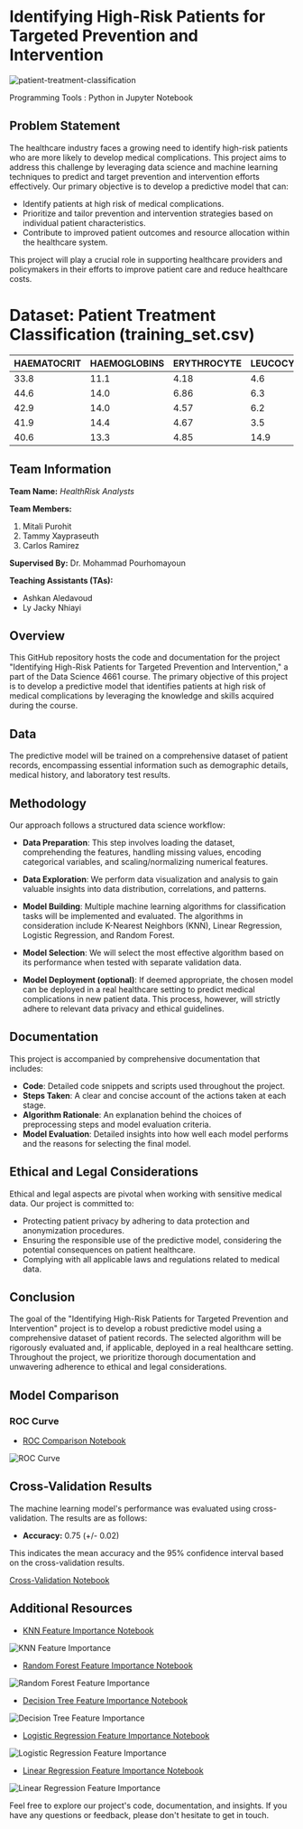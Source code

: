# Identifying High-Risk Patients for Targeted Prevention and Intervention

![patient-treatment-classification](https://github.com/MitaliP001/Identifying-High-Risk-Patients-for-Targeted-Prevention-and-Intervention/blob/main/assets/patient-treatment-classification.png)

Programming Tools : Python in Jupyter Notebook

## Problem Statement

The healthcare industry faces a growing need to identify high-risk patients who are more likely to develop medical complications. This project aims to address this challenge by leveraging data science and machine learning techniques to predict and target prevention and intervention efforts effectively. Our primary objective is to develop a predictive model that can:

- Identify patients at high risk of medical complications.
- Prioritize and tailor prevention and intervention strategies based on individual patient characteristics.
- Contribute to improved patient outcomes and resource allocation within the healthcare system.

This project will play a crucial role in supporting healthcare providers and policymakers in their efforts to improve patient care and reduce healthcare costs.


# Dataset: Patient Treatment Classification (training_set.csv)

| HAEMATOCRIT | HAEMOGLOBINS | ERYTHROCYTE | LEUCOCYTE | THROMBOCYTE | MCH | MCHC | MCV | AGE | SEX | SOURCE |
|------------|--------------|------------|----------|------------|-----|------|-----|-----|-----|--------|
| 33.8       | 11.1         | 4.18       | 4.6      | 150        | 26.6| 32.8 | 80.9| 33  | F   | 1      |
| 44.6       | 14.0         | 6.86       | 6.3      | 232        | 20.4| 31.4 | 65.0| 36  | M   | 0      |
| 42.9       | 14.0         | 4.57       | 6.2      | 336        | 30.6| 32.6 | 93.9| 70  | F   | 0      |
| 41.9       | 14.4         | 4.67       | 3.5      | 276        | 30.8| 34.4 | 89.7| 18  | F   | 0      |
| 40.6       | 13.3         | 4.85       | 14.9     | 711        | 27.4| 32.8 | 83.7| 36  | M   | 0      |

## Team Information

**Team Name:** _HealthRisk Analysts_

**Team Members:**
1. Mitali Purohit
2. Tammy Xaypraseuth
3. Carlos Ramirez

**Supervised By:** Dr. Mohammad Pourhomayoun

**Teaching Assistants (TAs):**
- Ashkan Aledavoud
- Ly Jacky Nhiayi

## Overview

This GitHub repository hosts the code and documentation for the project "Identifying High-Risk Patients for Targeted Prevention and Intervention," a part of the Data Science 4661 course. The primary objective of this project is to develop a predictive model that identifies patients at high risk of medical complications by leveraging the knowledge and skills acquired during the course.

## Data

The predictive model will be trained on a comprehensive dataset of patient records, encompassing essential information such as demographic details, medical history, and laboratory test results.

## Methodology

Our approach follows a structured data science workflow:

- **Data Preparation**: This step involves loading the dataset, comprehending the features, handling missing values, encoding categorical variables, and scaling/normalizing numerical features.

- **Data Exploration**: We perform data visualization and analysis to gain valuable insights into data distribution, correlations, and patterns.

- **Model Building**: Multiple machine learning algorithms for classification tasks will be implemented and evaluated. The algorithms in consideration include K-Nearest Neighbors (KNN), Linear Regression, Logistic Regression, and Random Forest.

- **Model Selection**: We will select the most effective algorithm based on its performance when tested with separate validation data.

- **Model Deployment (optional)**: If deemed appropriate, the chosen model can be deployed in a real healthcare setting to predict medical complications in new patient data. This process, however, will strictly adhere to relevant data privacy and ethical guidelines.

## Documentation

This project is accompanied by comprehensive documentation that includes:

- **Code**: Detailed code snippets and scripts used throughout the project.
- **Steps Taken**: A clear and concise account of the actions taken at each stage.
- **Algorithm Rationale**: An explanation behind the choices of preprocessing steps and model evaluation criteria.
- **Model Evaluation**: Detailed insights into how well each model performs and the reasons for selecting the final model.

## Ethical and Legal Considerations

Ethical and legal aspects are pivotal when working with sensitive medical data. Our project is committed to:

- Protecting patient privacy by adhering to data protection and anonymization procedures.
- Ensuring the responsible use of the predictive model, considering the potential consequences on patient healthcare.
- Complying with all applicable laws and regulations related to medical data.

## Conclusion

The goal of the "Identifying High-Risk Patients for Targeted Prevention and Intervention" project is to develop a robust predictive model using a comprehensive dataset of patient records. The selected algorithm will be rigorously evaluated and, if applicable, deployed in a real healthcare setting. Throughout the project, we prioritize thorough documentation and unwavering adherence to ethical and legal considerations.

## Model Comparison

### ROC Curve

- [ROC Comparison Notebook](/patient_treatment_classification_ROC_comparison_v1.ipynb)

![ROC Curve](assets/roc.png)

## Cross-Validation Results

The machine learning model's performance was evaluated using cross-validation. The results are as follows:

- **Accuracy:** 0.75 (+/- 0.02)

This indicates the mean accuracy and the 95% confidence interval based on the cross-validation results.

[Cross-Validation Notebook](/patient_treatment_cross_validation_result.ipynb) 


## Additional Resources

- [KNN Feature Importance Notebook](/output/knn_feature_importance.ipynb)

![KNN Feature Importance](assets/knn_feature_importance.png)

- [Random Forest Feature Importance Notebook](/output/random_forest_feature_importance.ipynb)

![Random Forest Feature Importance](assets/random_forest_feature_importance.png)

- [Decision Tree Feature Importance Notebook](/output/decision_tree_feature_importance.ipynb)

![Decision Tree Feature Importance](assets/decision_tree_feature_importance.png)

- [Logistic Regression Feature Importance Notebook](/output/logistic_regression_feature_importance.ipynb)

![Logistic Regression Feature Importance](assets/logistic_regression_feature_importance.png)

- [Linear Regression Feature Importance Notebook](/output/linear_regression_feature_importance.ipynb)

![Linear Regression Feature Importance](assets/linear_regression_feature_importance.png)

Feel free to explore our project's code, documentation, and insights. If you have any questions or feedback, please don't hesitate to get in touch.
